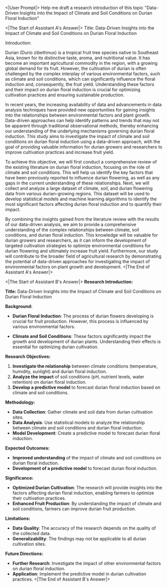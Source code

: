 <|User Prompt|>
Help me draft a research introduction of this topic "Data-Driven Insights into the Impact of Climate and Soil Conditions on Durian Floral Induction"

<|The Start of Assistant A's Answer|>
Title: Data-Driven Insights into the Impact of Climate and Soil Conditions on Durian Floral Induction

Introduction:

Durian (Durio zibethinus) is a tropical fruit tree species native to Southeast Asia, known for its distinctive taste, aroma, and nutritional value. It has become an important agricultural commodity in the region, with a growing global demand for its fruit. However, the cultivation of durian is often challenged by the complex interplay of various environmental factors, such as climate and soil conditions, which can significantly influence the floral induction and, consequently, the fruit yield. Understanding these factors and their impact on durian floral induction is crucial for optimizing cultivation practices and ensuring sustainable production.

In recent years, the increasing availability of data and advancements in data analysis techniques have provided new opportunities for gaining insights into the relationships between environmental factors and plant growth. Data-driven approaches can help identify patterns and trends that may not be apparent through traditional observational methods, thereby enhancing our understanding of the underlying mechanisms governing durian floral induction. This study aims to investigate the impact of climate and soil conditions on durian floral induction using a data-driven approach, with the goal of providing valuable information for durian growers and researchers to improve cultivation practices and increase fruit yield.

To achieve this objective, we will first conduct a comprehensive review of the existing literature on durian floral induction, focusing on the role of climate and soil conditions. This will help us identify the key factors that have been previously reported to influence durian flowering, as well as any gaps in the current understanding of these relationships. Next, we will collect and analyze a large dataset of climate, soil, and durian flowering data from various durian-growing regions. This dataset will be used to develop statistical models and machine learning algorithms to identify the most significant factors affecting durian floral induction and to quantify their impact.

By combining the insights gained from the literature review with the results of our data-driven analysis, we aim to provide a comprehensive understanding of the complex relationships between climate, soil conditions, and durian floral induction. This knowledge will be valuable for durian growers and researchers, as it can inform the development of targeted cultivation strategies to optimize environmental conditions for durian flowering and ultimately increase fruit yield. Furthermore, our study will contribute to the broader field of agricultural research by demonstrating the potential of data-driven approaches for investigating the impact of environmental factors on plant growth and development.
<|The End of Assistant A's Answer|>

<|The Start of Assistant B's Answer|>
**Research Introduction:**

**Title:** Data-Driven Insights into the Impact of Climate and Soil Conditions on Durian Floral Induction

**Background:**

- **Durian Floral Induction**: The process of durian flowers developing is crucial for fruit production. However, this process is influenced by various environmental factors.

- **Climate and Soil Conditions**: These factors significantly impact the growth and development of durian plants. Understanding their effects is essential for optimizing durian cultivation.

**Research Objectives:**

1. **Investigate the relationship** between climate conditions (temperature, humidity, sunlight) and durian floral induction.
2. **Analyze the impact** of soil conditions (pH, nutrient levels, water retention) on durian floral induction.
3. **Develop a predictive model** to forecast durian floral induction based on climate and soil conditions.

**Methodology:**

- **Data Collection**: Gather climate and soil data from durian cultivation sites.
- **Data Analysis**: Use statistical models to analyze the relationship between climate and soil conditions and durian floral induction.
- **Model Development**: Create a predictive model to forecast durian floral induction.

**Expected Outcomes:**

- **Improved understanding** of the impact of climate and soil conditions on durian floral induction.
- **Development of a predictive model** to forecast durian floral induction.

**Significance:**

- **Optimized Durian Cultivation**: The research will provide insights into the factors affecting durian floral induction, enabling farmers to optimize their cultivation practices.
- **Enhanced Fruit Production**: By understanding the impact of climate and soil conditions, farmers can improve durian fruit production.

**Limitations:**

- **Data Quality**: The accuracy of the research depends on the quality of the collected data.
- **Generalizability**: The findings may not be applicable to all durian cultivation sites.

**Future Directions:**

- **Further Research**: Investigate the impact of other environmental factors on durian floral induction.
- **Application**: Implement the predictive model in durian cultivation practices.
<|The End of Assistant B's Answer|>
